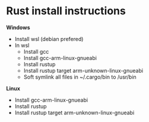 # Rust install instructions

**Windows**

* Install wsl (debian prefered)
* In wsl
  * Install gcc
  * Install gcc-arm-linux-gnueabi
  * Install rustup
  * Install rustup target arm-unknown-linux-gnueabi
  * Soft symlink all files in ~/.cargo/bin to /usr/bin

**Linux**

* Install gcc-arm-linux-gnueabi
* Install rustup
* Install rustup target arm-unknown-linux-gnueabi